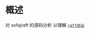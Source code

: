 # 概述

对 sofajraft 的源码分析 以理解 [`raft协议`](https://github.com/maemual/raft-zh_cn/blob/master/raft-zh_cn.md)